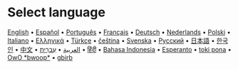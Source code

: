 # Select language

[English](https://anarchomedia.github.io/AnarchoPedia/Main_Page) • [Español](https://anarchomedia.github.io/AnarchoPedia/es/Main_Page) • [Português](https://anarchomedia.github.io/AnarchoPedia/pt/Main_Page) • [Français](https://anarchomedia.github.io/AnarchoPedia/fr/Main_Page) • [Deutsch](https://anarchomedia.github.io/AnarchoPedia/de/Main_Page) • [Nederlands](https://anarchomedia.github.io/AnarchoPedia/nl/Main_Page) • [Polski](https://anarchomedia.github.io/AnarchoPedia/pl/Main_Page) • [Italiano](https://anarchomedia.github.io/AnarchoPedia/it/Main_Page) • [Ελληνικά](https://anarchomedia.github.io/AnarchoPedia/el/Main_Page) • [Türkçe](https://anarchomedia.github.io/AnarchoPedia/tr/Main_Page) • [čeština](https://anarchomedia.github.io/AnarchoPedia/cs/Main_Page) • [Svenska](https://anarchomedia.github.io/AnarchoPedia/sv/Main_Page) • [Русский](https://anarchomedia.github.io/AnarchoPedia/ru/Main_Page) • [日本語](https://anarchomedia.github.io/AnarchoPedia/ja/Main_Page) • [한국인](https://anarchomedia.github.io/AnarchoPedia/ko/Main_Page) • [中文](https://anarchomedia.github.io/AnarchoPedia/zh/Main_Page) • [العربية](https://anarchomedia.github.io/AnarchoPedia/ar/Main_Page) • [עִברִית](https://anarchomedia.github.io/AnarchoPedia/he/Main_Page) • [हिंदी](https://anarchomedia.github.io/AnarchoPedia/hi/Main_Page) • [Bahasa Indonesia](https://anarchomedia.github.io/AnarchoPedia/id/Main_Page) • [Esperanto](https://anarchomedia.github.io/AnarchoPedia/eo/Main_Page) • [toki pona](https://anarchomedia.github.io/AnarchoPedia/tok/Main_Page) • [OwO \*bwoop\*](https://anarchomedia.github.io/AnarchoPedia/owo/Main_Page) • [gbirb](https://anarchomedia.github.io/AnarchoPedia/xdc/Main_Page) 


